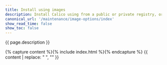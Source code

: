 ```yaml
---
title: Install using images
description: Install Calico using from a public or private registry, or by digest.
canonical_url: '/maintenance/image-options/index'
show_read_time: false
show_toc: false
---
```


{{ page.description }}

{% capture content %}{% include index.html %}{% endcapture %}
{{ content | replace: "    ", "" }}
